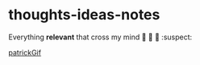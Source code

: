 # thoughts-ideas-notes
Everything **relevant** that cross my mind :memo: :pizza: :city_sunset: :suspect:

[patrickGif][1]

[1]: https://www.google.com/url?sa=i&url=http%3A%2F%2Fblog.gloriaoliver.com%2F2021%2F01%2Fbrilliant-idea-disaster-and-finally.html&psig=AOvVaw2quPXAeCp-pqoluT72hxgO&ust=1635908162671000&source=images&cd=vfe&ved=0CAsQjRxqFwoTCOi9koXX-PMCFQAAAAAdAAAAABAE "patrickGif"
